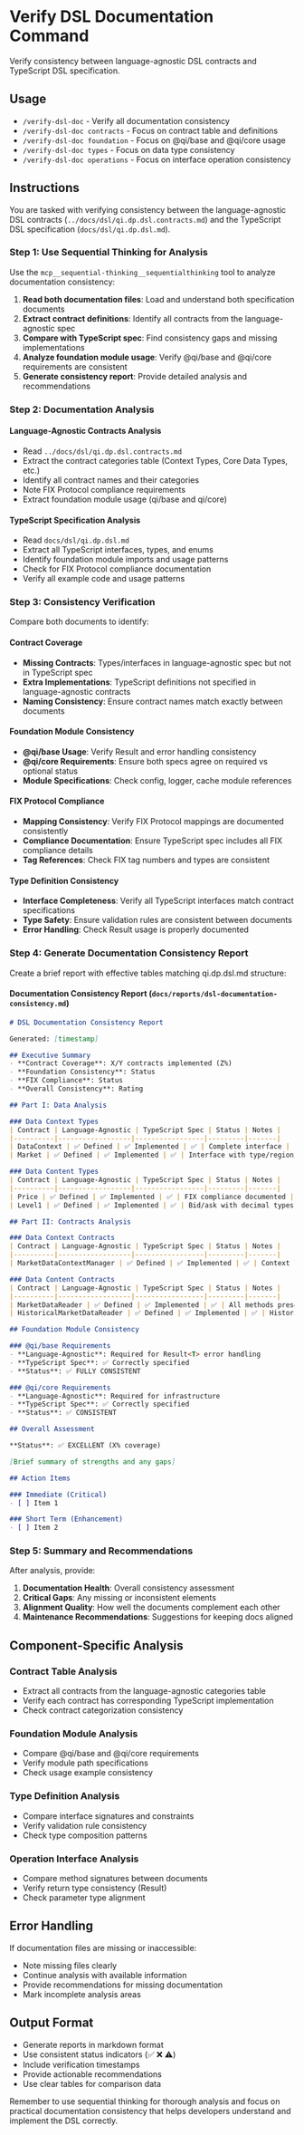 # Verify DSL Documentation Command

Verify consistency between language-agnostic DSL contracts and TypeScript DSL specification.

## Usage

- `/verify-dsl-doc` - Verify all documentation consistency
- `/verify-dsl-doc contracts` - Focus on contract table and definitions
- `/verify-dsl-doc foundation` - Focus on @qi/base and @qi/core usage
- `/verify-dsl-doc types` - Focus on data type consistency
- `/verify-dsl-doc operations` - Focus on interface operation consistency

## Instructions

You are tasked with verifying consistency between the language-agnostic DSL contracts (`../docs/dsl/qi.dp.dsl.contracts.md`) and the TypeScript DSL specification (`docs/dsl/qi.dp.dsl.md`).

### Step 1: Use Sequential Thinking for Analysis

Use the `mcp__sequential-thinking__sequentialthinking` tool to analyze documentation consistency:

1. **Read both documentation files**: Load and understand both specification documents
2. **Extract contract definitions**: Identify all contracts from the language-agnostic spec
3. **Compare with TypeScript spec**: Find consistency gaps and missing implementations
4. **Analyze foundation module usage**: Verify @qi/base and @qi/core requirements are consistent
5. **Generate consistency report**: Provide detailed analysis and recommendations

### Step 2: Documentation Analysis

#### Language-Agnostic Contracts Analysis
- Read `../docs/dsl/qi.dp.dsl.contracts.md`
- Extract the contract categories table (Context Types, Core Data Types, etc.)
- Identify all contract names and their categories
- Note FIX Protocol compliance requirements
- Extract foundation module usage (qi/base and qi/core)

#### TypeScript Specification Analysis
- Read `docs/dsl/qi.dp.dsl.md`
- Extract all TypeScript interfaces, types, and enums
- Identify foundation module imports and usage patterns
- Check for FIX Protocol compliance documentation
- Verify all example code and usage patterns

### Step 3: Consistency Verification

Compare both documents to identify:

#### Contract Coverage
- **Missing Contracts**: Types/interfaces in language-agnostic spec but not in TypeScript spec
- **Extra Implementations**: TypeScript definitions not specified in language-agnostic contracts
- **Naming Consistency**: Ensure contract names match exactly between documents

#### Foundation Module Consistency
- **@qi/base Usage**: Verify Result<T> and error handling consistency
- **@qi/core Requirements**: Ensure both specs agree on required vs optional status
- **Module Specifications**: Check config, logger, cache module references

#### FIX Protocol Compliance
- **Mapping Consistency**: Verify FIX Protocol mappings are documented consistently
- **Compliance Documentation**: Ensure TypeScript spec includes all FIX compliance details
- **Tag References**: Check FIX tag numbers and types are consistent

#### Type Definition Consistency
- **Interface Completeness**: Verify all TypeScript interfaces match contract specifications
- **Type Safety**: Ensure validation rules are consistent between documents
- **Error Handling**: Check Result<T> usage is properly documented

### Step 4: Generate Documentation Consistency Report

Create a brief report with effective tables matching qi.dp.dsl.md structure:

#### Documentation Consistency Report (`docs/reports/dsl-documentation-consistency.md`)

```markdown
# DSL Documentation Consistency Report

Generated: [timestamp]

## Executive Summary
- **Contract Coverage**: X/Y contracts implemented (Z%)
- **Foundation Consistency**: Status 
- **FIX Compliance**: Status
- **Overall Consistency**: Rating

## Part I: Data Analysis

### Data Context Types
| Contract | Language-Agnostic | TypeScript Spec | Status | Notes |
|----------|------------------|-----------------|---------|-------|
| DataContext | ✅ Defined | ✅ Implemented | ✅ | Complete interface |
| Market | ✅ Defined | ✅ Implemented | ✅ | Interface with type/region/segment |

### Data Content Types
| Contract | Language-Agnostic | TypeScript Spec | Status | Notes |
|----------|------------------|-----------------|---------|-------|
| Price | ✅ Defined | ✅ Implemented | ✅ | FIX compliance documented |
| Level1 | ✅ Defined | ✅ Implemented | ✅ | Bid/ask with decimal types |

## Part II: Contracts Analysis

### Data Context Contracts
| Contract | Language-Agnostic | TypeScript Spec | Status | Notes |
|----------|------------------|-----------------|---------|-------|
| MarketDataContextManager | ✅ Defined | ✅ Implemented | ✅ | Context lifecycle management |

### Data Content Contracts
| Contract | Language-Agnostic | TypeScript Spec | Status | Notes |
|----------|------------------|-----------------|---------|-------|
| MarketDataReader | ✅ Defined | ✅ Implemented | ✅ | All methods present |
| HistoricalMarketDataReader | ✅ Defined | ✅ Implemented | ✅ | Historical operations |

## Foundation Module Consistency

### @qi/base Requirements
- **Language-Agnostic**: Required for Result<T> error handling
- **TypeScript Spec**: ✅ Correctly specified
- **Status**: ✅ FULLY CONSISTENT

### @qi/core Requirements
- **Language-Agnostic**: Required for infrastructure
- **TypeScript Spec**: ✅ Correctly specified  
- **Status**: ✅ CONSISTENT

## Overall Assessment

**Status**: ✅ EXCELLENT (X% coverage)

[Brief summary of strengths and any gaps]

## Action Items

### Immediate (Critical)
- [ ] Item 1

### Short Term (Enhancement)
- [ ] Item 2
```

### Step 5: Summary and Recommendations

After analysis, provide:
1. **Documentation Health**: Overall consistency assessment
2. **Critical Gaps**: Any missing or inconsistent elements
3. **Alignment Quality**: How well the documents complement each other
4. **Maintenance Recommendations**: Suggestions for keeping docs aligned

## Component-Specific Analysis

### Contract Table Analysis
- Extract all contracts from the language-agnostic categories table
- Verify each contract has corresponding TypeScript implementation
- Check contract categorization consistency

### Foundation Module Analysis
- Compare @qi/base and @qi/core requirements
- Verify module path specifications
- Check usage example consistency

### Type Definition Analysis
- Compare interface signatures and constraints
- Verify validation rule consistency
- Check type composition patterns

### Operation Interface Analysis
- Compare method signatures between documents
- Verify return type consistency (Result<T>)
- Check parameter type alignment

## Error Handling

If documentation files are missing or inaccessible:
- Note missing files clearly
- Continue analysis with available information
- Provide recommendations for missing documentation
- Mark incomplete analysis areas

## Output Format

- Generate reports in markdown format
- Use consistent status indicators (✅ ❌ ⚠️)
- Include verification timestamps
- Provide actionable recommendations
- Use clear tables for comparison data

Remember to use sequential thinking for thorough analysis and focus on practical documentation consistency that helps developers understand and implement the DSL correctly.
